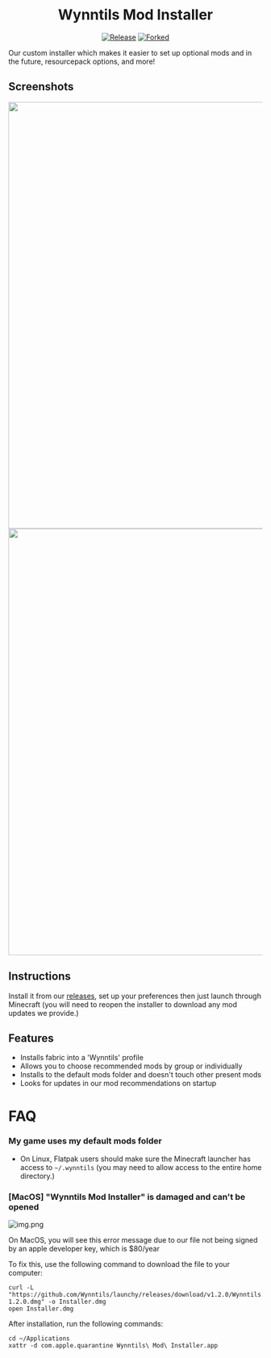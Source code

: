 <div align="center">

# Wynntils Mod Installer

[![Release](https://img.shields.io/github/v/release/Wynntils/launchy?label=Download&style=for-the-badge)](https://github.com/Wynntils/launchy/releases/latest)
[![Forked](https://img.shields.io/badge/Fork%20Of-MineInAbyss%2Flaunchy-green?style=for-the-badge&logo=github)](https://github.com/MineInAbyss/launchy)

</div>

Our custom installer which makes it easier to set up optional mods and in the future, resourcepack options, and more!

## Screenshots
<div align="center">
  <img src="https://user-images.githubusercontent.com/15234414/199800781-c9bf92d4-143a-46a3-a3b0-0188c8d7db39.png" width="846px">
  <img src="https://user-images.githubusercontent.com/15234414/199800326-027d1824-b8b3-4c36-9a54-b93886795f0e.png" width="846px">
</div>


## Instructions

Install it from our [releases](https://github.com/Wynntils/launchy/releases/latest), set up your preferences then just launch through Minecraft (you will need to reopen the installer to download any mod updates we provide.)

## Features
- Installs fabric into a 'Wynntils' profile
- Allows you to choose recommended mods by group or individually
- Installs to the default mods folder and doesn't touch other present mods
- Looks for updates in our mod recommendations on startup

# FAQ

### My game uses my default mods folder
- On Linux, Flatpak users should make sure the Minecraft launcher has access to `~/.wynntils` (you may need to allow access to the entire home directory.)

### [MacOS] "Wynntils Mod Installer" is damaged and can't be opened
![img.png](docs/img.png)

On MacOS, you will see this error message due to our file not being signed by an apple developer key, which is $80/year

To fix this, use the following command to download the file to your computer:
```shell
curl -L "https://github.com/Wynntils/launchy/releases/download/v1.2.0/Wynntils.Mod.Installer-1.2.0.dmg" -o Installer.dmg
open Installer.dmg
```

After installation, run the following commands:
```shell
cd ~/Applications
xattr -d com.apple.quarantine Wynntils\ Mod\ Installer.app
```
